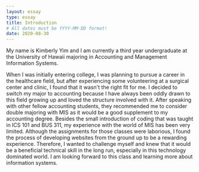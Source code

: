```yaml
---
layout: essay
type: essay
title: Introduction
# All dates must be YYYY-MM-DD format!
date: 2020-08-30
---
```

My name is Kimberly Yim and I am currently a third year undergraduate at the University of Hawaii majoring in Accounting and Management Information Systems.

When I was initially entering college, I was planning to pursue a career in the healthcare field, but after experiencing some volunteering at a surgical center and clinic, I found that it wasn't the right fit for me. I decided to switch my major to accounting because I have always been oddly drawn to this field growing up and loved the structure involved with it. After speaking with other fellow accounting students, they recommended me to consider double majoring with MIS as it would be a good supplement to my accounting degree. Besides the small introduction of coding that was taught in ICS 101 and BUS 311, my experience with the world of MIS has been very limited. Although the assignments for those classes were laborious, I found the process of developing websites from the ground up to be a rewarding experience. Therefore, I wanted to challenge myself and knew that it would be a beneficial technical skill in the long run, especially in this technology dominated world. I am looking forward to this class and learning more about information systems. 
